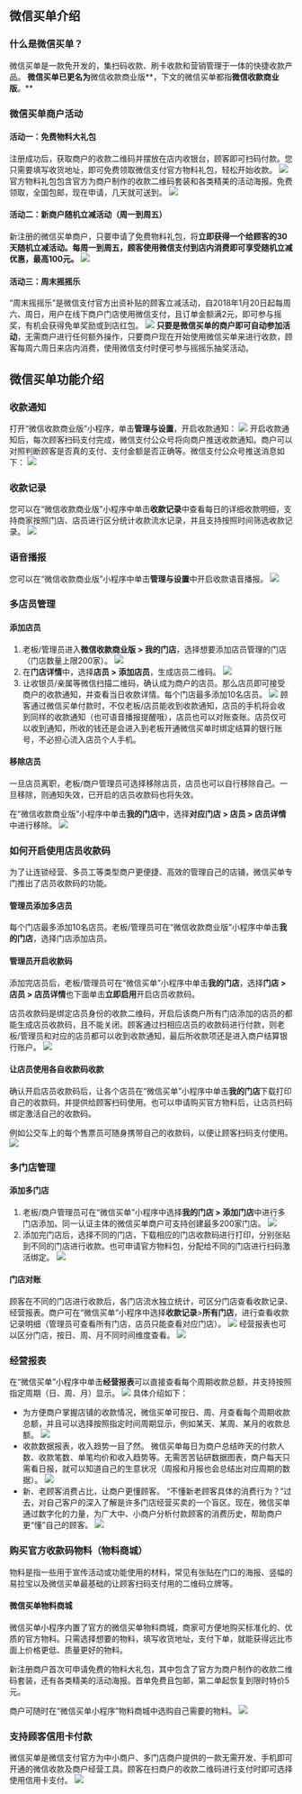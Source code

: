 ## 微信买单介绍
### 什么是微信买单？
微信买单是一款免开发的，集扫码收款、刷卡收款和营销管理于一体的快捷收款产品。
**微信买单已更名为**微信收款商业版**，下文的微信买单都指**微信收款商业版**。**

### 微信买单商户活动
#### 活动一：免费物料大礼包
注册成功后，获取商户的收款二维码并摆放在店内收银台，顾客即可扫码付款。您只需要填写收货地址，即可免费领取微信支付官方物料礼包，轻松开始收款。
![](https://main.qcloudimg.com/raw/ebdc905e3a65ccbd2eeadfa831ace941.png)
官方物料礼包包含官方为商户制作的收款二维码套装和各类精美的活动海报。免费领取，全国包邮，现在申请，几天就可送到。
![](https://main.qcloudimg.com/raw/2b840367082a669590c54a2bffebc3ca.png)

#### 活动二：新商户随机立减活动（周一到周五）
新注册的微信买单商户，只要申请了免费物料礼包，将**立即获得一个给顾客的30天随机立减活动。每周一到周五，顾客使用微信支付到店内消费即可享受随机立减优惠，最高100元。**
![](https://main.qcloudimg.com/raw/397d9fd53d14c91974c765b4f06c6637.png)
#### 活动三：周末摇摇乐
“周末摇摇乐”是微信支付官方出资补贴的顾客立减活动，自2018年1月20日起每周六、周日，用户在线下商户门店使用微信支付，且订单金额满2元，即可参与摇奖，有机会获得免单奖励或到店红包。
![](https://main.qcloudimg.com/raw/ca5489520bfda765a61856f9f5bd2bcf.png)
**只要是微信买单的商户即可自动参加活动**，无需商户进行任何额外操作，只要商户现在开始使用微信买单来进行收款，顾客每周六周日来店内消费，使用微信支付时便可参与摇摇乐抽奖活动。

## 微信买单功能介绍
### 收款通知
打开“微信收款商业版”小程序，单击**管理与设置**，开启收款通知：
![](https://main.qcloudimg.com/raw/42e3042c026936eedfbcb2669fcbbfb0.png)
开启收款通知后，每次顾客扫码支付完成，微信支付公众号将向商户推送收款通知。商户可以对照判断顾客是否真的支付、支付金额是否正确等。微信支付公众号推送消息如下：
![](https://main.qcloudimg.com/raw/8b69af768db1b6c0714180b7b2b4a057.png)

### 收款记录
您可以在“微信收款商业版”小程序中单击**收款记录**中查看每日的详细收款明细，支持商家按照门店、店员进行区分统计收款流水记录，并且支持按照时间筛选收款记录。
![](https://main.qcloudimg.com/raw/e0ae7ceb2390a24935899a636edbfaa8.png)

### 语音播报
您可以在“微信收款商业版”小程序中单击**管理与设置**中开启收款语音播报。
![](https://main.qcloudimg.com/raw/c317bc717c78eca422fa39261f793209.png)

### 多店员管理
#### 添加店员
1. 老板/管理员进入**微信收款商业版 > 我的门店**，选择想要添加店员管理的门店（门店数量上限200家）。
![](https://main.qcloudimg.com/raw/9cfc72c1731de6bf4c821735585d98cf.png)
2. 在**门店详情**中，选择**店员 > 添加店员**，生成店员二维码。
![](https://main.qcloudimg.com/raw/bdf013e37d66a106283c9c4c7328f5cf.png)
3. 让收银员/亲属等微信扫描二维码，确认成为商户的店员。那么店员即可接受商户的收款通知，并查看当日收款详情。每个门店最多添加10名店员。
![](https://main.qcloudimg.com/raw/c3f56360d6a708c380ce4f41bb6c1914.png)
顾客通过微信买单付款时，不仅老板/店员能收到收款通知，店员的手机将会收到同样的收款通知（也可语音播报提醒哦），店员也可以对账查账。店员仅可以收到通知，所收的钱还是会进入到老板开通微信买单时绑定结算的银行账号，不必担心流入店员个人手机。
 
#### 移除店员
一旦店员离职，老板/商户管理员可选择移除店员，店员也可以自行移除自己。一旦移除，则通知失效，已开启的店员收款码也将失效。

在“微信收款商业版”小程序中单击**我的门店**中，选择**对应门店 > 店员 > 店员详情**中进行移除。
![](https://main.qcloudimg.com/raw/949ddf8811f67524ddf3951d39642da1.png)

### 如何开启使用店员收款码
为了让连锁经营、多员工等类型商户更便捷、高效的管理自己的店铺，微信买单专门推出了店员收款码的功能。

#### 管理员添加多店员
每个门店最多添加10名店员。老板/管理员可在“微信收款商业版”小程序中单击**我的门店**，选择门店添加店员。

#### 管理员开启收款码
添加完店员后，老板/管理员可在“微信买单”小程序中单击**我的门店**，选择**门店 > 店员 > 店员详情**也下面单击**立即启用**开启店员收款码。

店员收款码是绑定店员身份的收款二维码，开启后该商户所有门店添加的店员的都能生成店员收款码，且不能关闭。顾客通过扫相应店员的收款码进行付款，则老板/管理员和对应的店员都可以收到收款通知，最后所收款项还是进入商户结算银行账户。
![](https://main.qcloudimg.com/raw/b6e84cc4b5b58e12ccd8deef8e695a14.png)

#### 让店员使用各自收款码收款
确认开启店员收款码后，让各个店员在“微信买单”小程序中单击**我的门店**下载打印自己的收款码，并提供给顾客扫码使用。也可以申请购买官方物料后，让店员扫码绑定激活自己的收款码。

例如公交车上的每个售票员可随身携带自己的收款码，以便让顾客扫码支付使用。
![](https://main.qcloudimg.com/raw/e9a57cc2e23138dd0e8e3650d96b6acf.png)

### 多门店管理
#### 添加多门店
1. 老板/商户管理员可在“微信买单”小程序中选择**我的门店 > 添加门店**中进行多门店添加。同一认证主体的微信买单商户可支持创建最多200家门店。
![](https://main.qcloudimg.com/raw/0bce811af44c34e3ef6747280398eac3.png)
2. 添加完门店后，选择不同的门店，下载相应的门店收款码进行打印，分别张贴到不同的门店进行收款。也可申请官方物料包，分配给不同的门店进行扫码激活绑定。
![](https://main.qcloudimg.com/raw/1b622cf5192d7dbcb64f7a4d2e05c184.png)

#### 门店对账
顾客在不同的门店进行收款后，各门店流水独立统计，可区分门店查看收款记录、经营报表。商户可在“微信买单”小程序中选择**收款记录**>**所有门店**，进行查看收款记录明细（管理员可查看所有门店，店员只能查看对应门店）。
![](https://main.qcloudimg.com/raw/e94483c3dac0d48082f541b74bdcd048.png)
经营报表也可以区分门店，按日、周、月不同时间维度查看。
![](https://main.qcloudimg.com/raw/5d11d35d6629433f876d2b7a3dab41b4.png)

### 经营报表
在“微信买单”小程序中单击**经营报表**可以直接查看每个周期收款总额，并支持按照指定周期（日、周、月）显示。
![](https://main.qcloudimg.com/raw/f8a01c390895b246f87b4e64f19cac0e.png)
具体介绍如下：
- 为方便商户掌握店铺的收款情况，微信买单可按日、周、月查看每个周期收款总额，并且可以选择按照指定时间周期显示，例如某天、某周、某月的收款总额。
![](https://main.qcloudimg.com/raw/31cc3d885fe74f9b86d095d51c4e88ca.png)
- 收款数据报表，收入趋势一目了然。
微信买单每日为商户总结昨天的付款人数、收款笔数、单笔均价和收入趋势等。无需苦苦钻研数据图表，商户每天只需看日报，就可以知道自己的生意状况（周报和月报也会总结出对应周期的数据）。
![](https://main.qcloudimg.com/raw/24881f2244609014cf096d65e40badb8.png)
- 新、老顾客消费占比，让商户更懂顾客。
“不懂新老顾客具体的消费行为？”过去，对自己客户的深入了解是许多门店经营买卖的一个盲区。现在，微信买单通过数字化的力量，为广大中、小商户分析付款顾客的消费历史，帮助商户更“懂”自己的顾客。
![](https://main.qcloudimg.com/raw/a8beb52fc76c3e39c147c2cc4fe5d03e.png)

### 购买官方收款码物料（物料商城）
物料是指一些用于宣传活动或功能使用的材料，常见有张贴在门口的海报、竖幅的易拉宝以及微信买单最基础的让顾客扫码支付用的二维码立牌等。

#### 微信买单物料商城
微信买单小程序内置了官方的微信买单物料商城，商家可方便地购买标准化的、优质的官方物料。只需选择想要的物料，填写收货地址，支付下单，就能获得远比市面上价格更低、质量更好的物料。

新注册商户首次可申请免费的物料大礼包，其中包含了官方为商户制作的收款二维码套装，还有各类精美的活动海报。首单免费且包邮，第二单起恢复到限时特价5元。

商户可随时在“微信买单小程序”物料商城中选购自己需要的物料。
![](https://main.qcloudimg.com/raw/f27e2a9aa6b819ffb2e20d421ce252b6.png)

### 支持顾客信用卡付款
微信买单是微信支付官方为中小商户、多门店商户提供的一款无需开发、手机即可开通的微信收款及商户经营工具。顾客在扫商户的收款二维码进行支付时即可选择使用信用卡支付。
![](https://main.qcloudimg.com/raw/6b79e9a82c177bafca9fd266f736151c.png)
